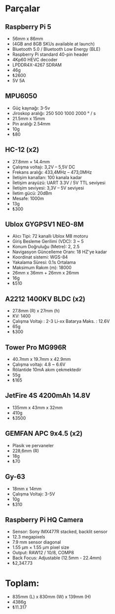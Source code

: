 # Parçalar
## Raspberry Pi 5
- 56mm x 86mm
- (4GB and 8GB SKUs available at launch)
- Bluetooth 5.0 / Bluetooth Low Energy (BLE)
- Raspberry Pi standard 40-pin header
- 4Kp60 HEVC decoder
- LPDDR4X-4267 SDRAM
- 46g
- ₺2600
- 5V 5A
## MPU6050
- Güç kaynağı: 3-5v
- Jiroskop aralığı: 250 500 1000 2000 ° / s
- 21.5mm x 15mm
- Pin aralığı 2.54mm
- 10g
- ₺80
## HC-12 (x2)
- 27.8mm × 14.4mm
- Çalışma voltajı: 3,2V – 5,5V DC
- Frekans aralığı: 433,4MHz – 473,0MHz
- İletişim kanalları: 100 kanala kadar
- İletişim arayüzü: UART 3.3V / 5V TTL seviyesi
- İletişim seviyesi: 3,3V – 5V seviyesi
- İletim gücü: 20dBm
- Mesafe: 1000m
- 13g
- ₺300
## Ublox GYGPSV1 NEO-8M
- Alıcı Tipi: 72 kanallı Ublox M8 motoru
- Giriş Besleme Gerilimi (VDC): 3 ~ 5
- Konum Doğruluğu (Metre): 2, 2.5
- Navigasyon Güncelleme Oranı: 18 HZ'ye kadar
- Koordinat sistemi: WGS-84
- Yakalama Süresi: 0.1s Ortalama
- Maksimum Rakım (m): 18000
- 26mm x 36mm + 26mm x 26mm
- 16g
- ₺510
## A2212 1400KV BLDC (x2)
- 27.8mm (R) x 27mm (h)
- KV: 1400
- Çalışma Voltajı : 2-3 Li-xx Batarya Maks. : 12.6V
- 65g
- ₺300
## Tower Pro MG996R
- 40.7mm x 19.7mm x 42.9mm
- Çalışma voltajı: 4.8 ~ 6.6V
- Rölantide 10mA akım çekmektedir
- 55g
- ₺165
## JetFire 4S 4200mAh 14.8V
- 135mm x 43mm x 32mm
- 410g
- ₺3500
## GEMFAN APC 9x4.5 (x2)
- Plasik ve pervaneler
- 228,6mm (R)
- 18g
- ₺70
## Gy-63
- 18mm x 14mm
- Çalışma Voltajı: 3-5V
- 10g
- ₺310
## Raspberry Pi HQ Camera
- Sensor: Sony IMX477R stacked, backlit sensor
- 12.3 megapixels
- 7.9 mm sensor diagonal
- 1.55 μm × 1.55 μm pixel size
- Output: RAW12 / 10/8, COMP8
- Back Focus: Adjustable (12.5mm - 22.4mm)
- ₺2,347.73

# Toplam:
- 835mm (L) x 830mm (W) x 139mm (H)
- 4386g
- ₺11.317
